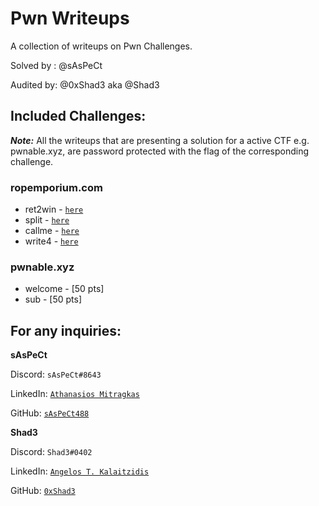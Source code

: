 # Pwn Writeups
A collection of writeups on Pwn Challenges.

Solved by : @sAsPeCt

Audited by: @0xShad3 aka @Shad3

## Included Challenges:

***Note:*** All the writeups that are presenting a solution for a active CTF e.g. pwnable.xyz, 
are password protected with the flag of the corresponding challenge. 

### ropemporium.com

- ret2win - [`here`](https://www.saspectcave.net/pwn/ret2win/)
- split -  [`here`](https://www.saspectcave.net/pwn/split/)
- callme - [`here`](https://www.saspectcave.net/pwn/callme/)
- write4 - [`here`](https://www.saspectcave.net/pwn/write4/)

### pwnable.xyz

- welcome - [50 pts]
- sub - [50 pts]


## For any inquiries:

**sAsPeCt**

Discord: `sAsPeCt#8643`

LinkedIn: [`Athanasios Mitragkas`](https://www.linkedin.com/in/athanasios-mitragkas/)

GitHub: [`sAsPeCt488`](https://github.com/sAsPeCt488) 

**Shad3**

Discord: `Shad3#0402`

LinkedIn: [`Angelos T. Kalaitzidis`](https://www.linkedin.com/in/angelos-taxiarchis-kalaitzidis-2b9731188/) 

GitHub: [`0xShad3`](https://github.com/0xShad3)
